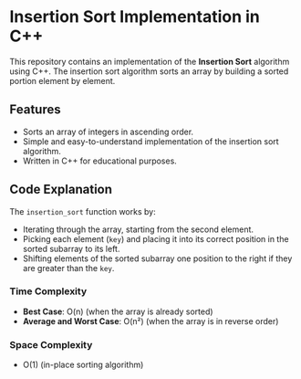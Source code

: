 # Insertion Sort Implementation in C++

This repository contains an implementation of the **Insertion Sort** algorithm using C++. The insertion sort algorithm sorts an array by building a sorted portion element by element.

## Features
- Sorts an array of integers in ascending order.
- Simple and easy-to-understand implementation of the insertion sort algorithm.
- Written in C++ for educational purposes.

## Code Explanation
The `insertion_sort` function works by:
- Iterating through the array, starting from the second element.
- Picking each element (`key`) and placing it into its correct position in the sorted subarray to its left.
- Shifting elements of the sorted subarray one position to the right if they are greater than the `key`.

### Time Complexity
- **Best Case**: O(n) (when the array is already sorted)
- **Average and Worst Case**: O(n²) (when the array is in reverse order)

### Space Complexity
- O(1) (in-place sorting algorithm)
